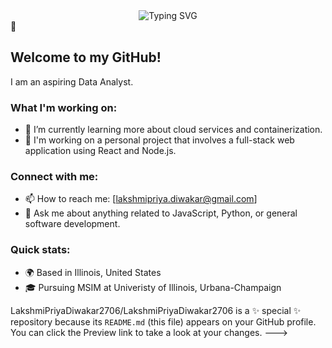 <div align="center">
    <img src="https://readme-typing-svg.herokuapp.com?font=Jetbrains+mono&size=40&duration=3000&color=33FF33&center=true&vCenter=true&width=700&lines=Hi+I+am+Lakshmi+Priya+Diwakar;Welcome+to+my+Github" alt="Typing SVG"/>
</div>👋

## Welcome to my GitHub!

I am an aspiring Data Analyst.

### What I'm working on:
- 🌱 I’m currently learning more about cloud services and containerization.
- 🔭 I'm working on a personal project that involves a full-stack web application using React and Node.js.

### Connect with me:
- 📫 How to reach me: [lakshmipriya.diwakar@gmail.com]
- 💬 Ask me about anything related to JavaScript, Python, or general software development.

### Quick stats:
- 🌍 Based in Illinois, United States
- 🎓 Pursuing MSIM at Univeristy of Illinois, Urbana-Champaign








LakshmiPriyaDiwakar2706/LakshmiPriyaDiwakar2706 is a ✨ special ✨ repository because its `README.md` (this file) appears on your GitHub profile.
You can click the Preview link to take a look at your changes.
--->
